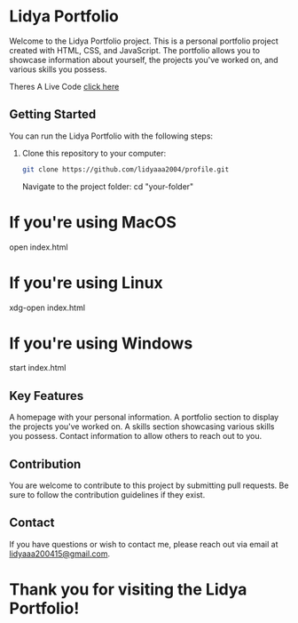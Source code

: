 # Lidya Portfolio

Welcome to the Lidya Portfolio project. This is a personal portfolio project created with HTML, CSS, and JavaScript. The portfolio allows you to showcase information about yourself, the projects you've worked on, and various skills you possess.

Theres A Live Code [click here](https://lidyaaa2004.github.io/profile/)

## Getting Started

You can run the Lidya Portfolio with the following steps:

1. Clone this repository to your computer:

   ```bash
   git clone https://github.com/lidyaaa2004/profile.git
   ```
   Navigate to the project folder:
   cd "your-folder"

# If you're using MacOS
open index.html

# If you're using Linux
xdg-open index.html

# If you're using Windows
start index.html

## Key Features
A homepage with your personal information.
A portfolio section to display the projects you've worked on.
A skills section showcasing various skills you possess.
Contact information to allow others to reach out to you.

## Contribution
You are welcome to contribute to this project by submitting pull requests. Be sure to follow the contribution guidelines if they exist.

## Contact
If you have questions or wish to contact me, please reach out via email at lidyaaa200415@gmail.com.

# Thank you for visiting the Lidya Portfolio!
